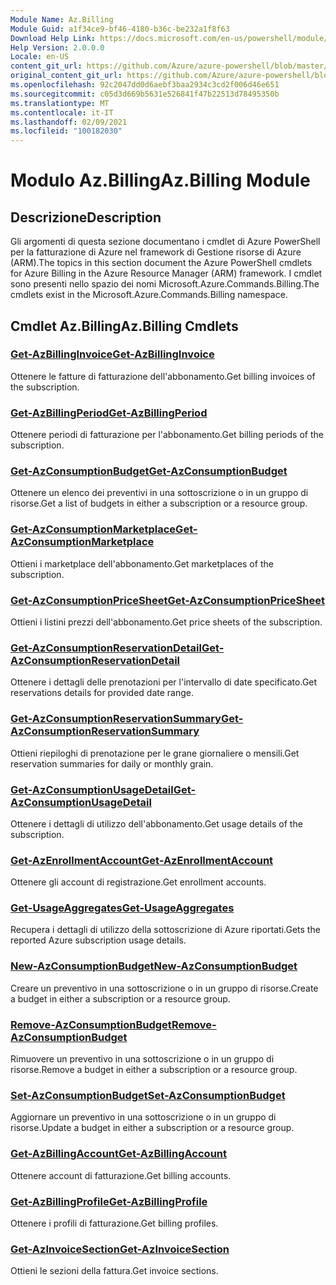 ```yaml
---
Module Name: Az.Billing
Module Guid: a1f34ce9-bf46-4180-b36c-be232a1f8f63
Download Help Link: https://docs.microsoft.com/en-us/powershell/module/az.billing
Help Version: 2.0.0.0
Locale: en-US
content_git_url: https://github.com/Azure/azure-powershell/blob/master/src/Billing/Billing/help/Az.Billing.md
original_content_git_url: https://github.com/Azure/azure-powershell/blob/master/src/Billing/Billing/help/Az.Billing.md
ms.openlocfilehash: 92c2047dd0d6aebf3baa2934c3cd2f006d46e651
ms.sourcegitcommit: c05d3d669b5631e526841f47b22513d78495350b
ms.translationtype: MT
ms.contentlocale: it-IT
ms.lasthandoff: 02/09/2021
ms.locfileid: "100182030"
---
```

# <span data-ttu-id="5e926-101">Modulo Az.Billing</span><span class="sxs-lookup"><span data-stu-id="5e926-101">Az.Billing Module</span></span>
## <span data-ttu-id="5e926-102">Descrizione</span><span class="sxs-lookup"><span data-stu-id="5e926-102">Description</span></span>
<span data-ttu-id="5e926-103">Gli argomenti di questa sezione documentano i cmdlet di Azure PowerShell per la fatturazione di Azure nel framework di Gestione risorse di Azure (ARM).</span><span class="sxs-lookup"><span data-stu-id="5e926-103">The topics in this section document the Azure PowerShell cmdlets for Azure Billing in the Azure Resource Manager (ARM) framework.</span></span> <span data-ttu-id="5e926-104">I cmdlet sono presenti nello spazio dei nomi Microsoft.Azure.Commands.Billing.</span><span class="sxs-lookup"><span data-stu-id="5e926-104">The cmdlets exist in the Microsoft.Azure.Commands.Billing namespace.</span></span>

## <span data-ttu-id="5e926-105">Cmdlet Az.Billing</span><span class="sxs-lookup"><span data-stu-id="5e926-105">Az.Billing Cmdlets</span></span>
### [<span data-ttu-id="5e926-106">Get-AzBillingInvoice</span><span class="sxs-lookup"><span data-stu-id="5e926-106">Get-AzBillingInvoice</span></span>](Get-AzBillingInvoice.md)
<span data-ttu-id="5e926-107">Ottenere le fatture di fatturazione dell'abbonamento.</span><span class="sxs-lookup"><span data-stu-id="5e926-107">Get billing invoices of the subscription.</span></span>

### [<span data-ttu-id="5e926-108">Get-AzBillingPeriod</span><span class="sxs-lookup"><span data-stu-id="5e926-108">Get-AzBillingPeriod</span></span>](Get-AzBillingPeriod.md)
<span data-ttu-id="5e926-109">Ottenere periodi di fatturazione per l'abbonamento.</span><span class="sxs-lookup"><span data-stu-id="5e926-109">Get billing periods of the subscription.</span></span>

### [<span data-ttu-id="5e926-110">Get-AzConsumptionBudget</span><span class="sxs-lookup"><span data-stu-id="5e926-110">Get-AzConsumptionBudget</span></span>](Get-AzConsumptionBudget.md)
<span data-ttu-id="5e926-111">Ottenere un elenco dei preventivi in una sottoscrizione o in un gruppo di risorse.</span><span class="sxs-lookup"><span data-stu-id="5e926-111">Get a list of budgets in either a subscription or a resource group.</span></span>

### [<span data-ttu-id="5e926-112">Get-AzConsumptionMarketplace</span><span class="sxs-lookup"><span data-stu-id="5e926-112">Get-AzConsumptionMarketplace</span></span>](Get-AzConsumptionMarketplace.md)
<span data-ttu-id="5e926-113">Ottieni i marketplace dell'abbonamento.</span><span class="sxs-lookup"><span data-stu-id="5e926-113">Get marketplaces of the subscription.</span></span>

### [<span data-ttu-id="5e926-114">Get-AzConsumptionPriceSheet</span><span class="sxs-lookup"><span data-stu-id="5e926-114">Get-AzConsumptionPriceSheet</span></span>](Get-AzConsumptionPriceSheet.md)
<span data-ttu-id="5e926-115">Ottieni i listini prezzi dell'abbonamento.</span><span class="sxs-lookup"><span data-stu-id="5e926-115">Get price sheets of the subscription.</span></span>

### [<span data-ttu-id="5e926-116">Get-AzConsumptionReservationDetail</span><span class="sxs-lookup"><span data-stu-id="5e926-116">Get-AzConsumptionReservationDetail</span></span>](Get-AzConsumptionReservationDetail.md)
<span data-ttu-id="5e926-117">Ottenere i dettagli delle prenotazioni per l'intervallo di date specificato.</span><span class="sxs-lookup"><span data-stu-id="5e926-117">Get reservations details for provided date range.</span></span>

### [<span data-ttu-id="5e926-118">Get-AzConsumptionReservationSummary</span><span class="sxs-lookup"><span data-stu-id="5e926-118">Get-AzConsumptionReservationSummary</span></span>](Get-AzConsumptionReservationSummary.md)
<span data-ttu-id="5e926-119">Ottieni riepiloghi di prenotazione per le grane giornaliere o mensili.</span><span class="sxs-lookup"><span data-stu-id="5e926-119">Get reservation summaries for daily or monthly grain.</span></span>

### [<span data-ttu-id="5e926-120">Get-AzConsumptionUsageDetail</span><span class="sxs-lookup"><span data-stu-id="5e926-120">Get-AzConsumptionUsageDetail</span></span>](Get-AzConsumptionUsageDetail.md)
<span data-ttu-id="5e926-121">Ottenere i dettagli di utilizzo dell'abbonamento.</span><span class="sxs-lookup"><span data-stu-id="5e926-121">Get usage details of the subscription.</span></span>

### [<span data-ttu-id="5e926-122">Get-AzEnrollmentAccount</span><span class="sxs-lookup"><span data-stu-id="5e926-122">Get-AzEnrollmentAccount</span></span>](Get-AzEnrollmentAccount.md)
<span data-ttu-id="5e926-123">Ottenere gli account di registrazione.</span><span class="sxs-lookup"><span data-stu-id="5e926-123">Get enrollment accounts.</span></span>

### [<span data-ttu-id="5e926-124">Get-UsageAggregates</span><span class="sxs-lookup"><span data-stu-id="5e926-124">Get-UsageAggregates</span></span>](Get-UsageAggregates.md)
<span data-ttu-id="5e926-125">Recupera i dettagli di utilizzo della sottoscrizione di Azure riportati.</span><span class="sxs-lookup"><span data-stu-id="5e926-125">Gets the reported Azure subscription usage details.</span></span>

### [<span data-ttu-id="5e926-126">New-AzConsumptionBudget</span><span class="sxs-lookup"><span data-stu-id="5e926-126">New-AzConsumptionBudget</span></span>](New-AzConsumptionBudget.md)
<span data-ttu-id="5e926-127">Creare un preventivo in una sottoscrizione o in un gruppo di risorse.</span><span class="sxs-lookup"><span data-stu-id="5e926-127">Create a budget in either a subscription or a resource group.</span></span>

### [<span data-ttu-id="5e926-128">Remove-AzConsumptionBudget</span><span class="sxs-lookup"><span data-stu-id="5e926-128">Remove-AzConsumptionBudget</span></span>](Remove-AzConsumptionBudget.md)
<span data-ttu-id="5e926-129">Rimuovere un preventivo in una sottoscrizione o in un gruppo di risorse.</span><span class="sxs-lookup"><span data-stu-id="5e926-129">Remove a budget in either a subscription or a resource group.</span></span>

### [<span data-ttu-id="5e926-130">Set-AzConsumptionBudget</span><span class="sxs-lookup"><span data-stu-id="5e926-130">Set-AzConsumptionBudget</span></span>](Set-AzConsumptionBudget.md)
<span data-ttu-id="5e926-131">Aggiornare un preventivo in una sottoscrizione o in un gruppo di risorse.</span><span class="sxs-lookup"><span data-stu-id="5e926-131">Update a budget in either a subscription or a resource group.</span></span>

### [<span data-ttu-id="5e926-132">Get-AzBillingAccount</span><span class="sxs-lookup"><span data-stu-id="5e926-132">Get-AzBillingAccount</span></span>](Get-AzBillingAccount.md)
<span data-ttu-id="5e926-133">Ottenere account di fatturazione.</span><span class="sxs-lookup"><span data-stu-id="5e926-133">Get billing accounts.</span></span>

### [<span data-ttu-id="5e926-134">Get-AzBillingProfile</span><span class="sxs-lookup"><span data-stu-id="5e926-134">Get-AzBillingProfile</span></span>](Get-AzBillingProfile.md)
<span data-ttu-id="5e926-135">Ottenere i profili di fatturazione.</span><span class="sxs-lookup"><span data-stu-id="5e926-135">Get billing profiles.</span></span>

### [<span data-ttu-id="5e926-136">Get-AzInvoiceSection</span><span class="sxs-lookup"><span data-stu-id="5e926-136">Get-AzInvoiceSection</span></span>](Get-AzInvoiceSection.md)
<span data-ttu-id="5e926-137">Ottieni le sezioni della fattura.</span><span class="sxs-lookup"><span data-stu-id="5e926-137">Get invoice sections.</span></span>

